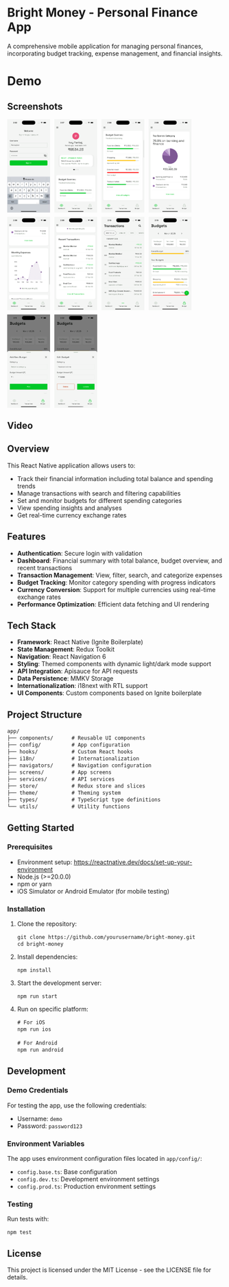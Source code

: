 # Bright Money - Personal Finance App

A comprehensive mobile application for managing personal finances, incorporating budget tracking, expense management, and financial insights.

# Demo

## Screenshots

<style>
.image-container {
  display: flex;
  flex-wrap: wrap;
  gap: 10px;
}
.image-container img {
  width: 100px;
}
</style>

<div class="image-container">
  <img src="./assets/screenshots/login-screen.png" alt="Login Screen">
  <img src="./assets/screenshots/balance-overview.png" alt="Balance Summary">
  <img src="./assets/screenshots/budget-overview.png" alt="Budget Overview">
  <img src="./assets/screenshots/expense-distribution.png" alt="Category wise expenses">
  <img src="./assets/screenshots/monthly-expenses.png" alt="Monthly expenses">
  <img src="./assets/screenshots/recent-transactions.png" alt="Recent transactions">
  <img src="./assets/screenshots/all-transactions.png" alt="All transactions">
  <img src="./assets/screenshots/budget-management.png" alt="Budget management">
  <img src="./assets/screenshots/add-budget.png" alt="Add budget">
  <img src="./assets/screenshots/update-budget.png" alt="Update/delete budget">
</div>

## Video

## Overview

This React Native application allows users to:

- Track their financial information including total balance and spending trends
- Manage transactions with search and filtering capabilities
- Set and monitor budgets for different spending categories
- View spending insights and analyses
- Get real-time currency exchange rates

## Features

- **Authentication**: Secure login with validation
- **Dashboard**: Financial summary with total balance, budget overview, and recent transactions
- **Transaction Management**: View, filter, search, and categorize expenses
- **Budget Tracking**: Monitor category spending with progress indicators
- **Currency Conversion**: Support for multiple currencies using real-time exchange rates
- **Performance Optimization**: Efficient data fetching and UI rendering

## Tech Stack

- **Framework**: React Native (Ignite Boilerplate)
- **State Management**: Redux Toolkit
- **Navigation**: React Navigation 6
- **Styling**: Themed components with dynamic light/dark mode support
- **API Integration**: Apisauce for API requests
- **Data Persistence**: MMKV Storage
- **Internationalization**: i18next with RTL support
- **UI Components**: Custom components based on Ignite boilerplate

## Project Structure

```
app/
├── components/      # Reusable UI components
├── config/          # App configuration
├── hooks/           # Custom React hooks
├── i18n/            # Internationalization
├── navigators/      # Navigation configuration
├── screens/         # App screens
├── services/        # API services
├── store/           # Redux store and slices
├── theme/           # Theming system
├── types/           # TypeScript type definitions
└── utils/           # Utility functions
```

## Getting Started

### Prerequisites

- Environment setup: https://reactnative.dev/docs/set-up-your-environment
- Node.js (>=20.0.0)
- npm or yarn
- iOS Simulator or Android Emulator (for mobile testing)

### Installation

1. Clone the repository:

   ```
   git clone https://github.com/yourusername/bright-money.git
   cd bright-money
   ```

2. Install dependencies:

   ```
   npm install
   ```

3. Start the development server:

   ```
   npm run start
   ```

4. Run on specific platform:

   ```
   # For iOS
   npm run ios

   # For Android
   npm run android
   ```

## Development

### Demo Credentials

For testing the app, use the following credentials:

- Username: `demo`
- Password: `password123`

### Environment Variables

The app uses environment configuration files located in `app/config/`:

- `config.base.ts`: Base configuration
- `config.dev.ts`: Development environment settings
- `config.prod.ts`: Production environment settings

### Testing

Run tests with:

```
npm test
```

## License

This project is licensed under the MIT License - see the LICENSE file for details.
